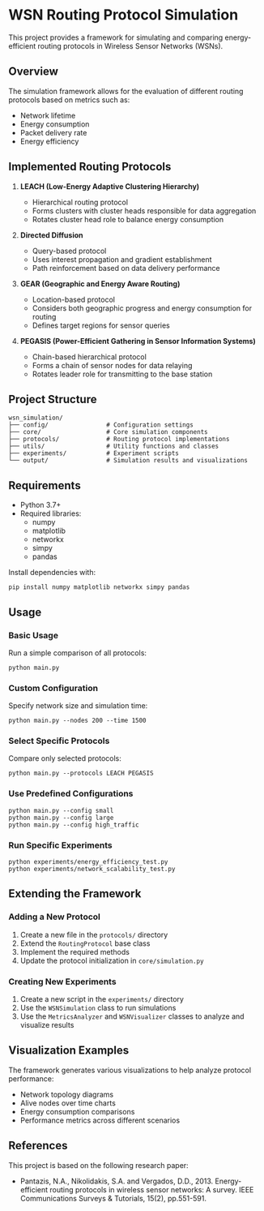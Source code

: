 # WSN Routing Protocol Simulation

This project provides a framework for simulating and comparing energy-efficient routing protocols in Wireless Sensor Networks (WSNs).

## Overview

The simulation framework allows for the evaluation of different routing protocols based on metrics such as:
- Network lifetime
- Energy consumption
- Packet delivery rate
- Energy efficiency

## Implemented Routing Protocols

1. **LEACH (Low-Energy Adaptive Clustering Hierarchy)**
   - Hierarchical routing protocol
   - Forms clusters with cluster heads responsible for data aggregation
   - Rotates cluster head role to balance energy consumption

2. **Directed Diffusion**
   - Query-based protocol
   - Uses interest propagation and gradient establishment
   - Path reinforcement based on data delivery performance

3. **GEAR (Geographic and Energy Aware Routing)**
   - Location-based protocol
   - Considers both geographic progress and energy consumption for routing
   - Defines target regions for sensor queries

4. **PEGASIS (Power-Efficient Gathering in Sensor Information Systems)**
   - Chain-based hierarchical protocol
   - Forms a chain of sensor nodes for data relaying
   - Rotates leader role for transmitting to the base station

## Project Structure

```
wsn_simulation/
├── config/                # Configuration settings
├── core/                  # Core simulation components
├── protocols/             # Routing protocol implementations
├── utils/                 # Utility functions and classes
├── experiments/           # Experiment scripts
└── output/                # Simulation results and visualizations
```

## Requirements

- Python 3.7+
- Required libraries:
  - numpy
  - matplotlib
  - networkx
  - simpy
  - pandas

Install dependencies with:
```
pip install numpy matplotlib networkx simpy pandas
```

## Usage

### Basic Usage

Run a simple comparison of all protocols:

```
python main.py
```

### Custom Configuration

Specify network size and simulation time:

```
python main.py --nodes 200 --time 1500
```

### Select Specific Protocols

Compare only selected protocols:

```
python main.py --protocols LEACH PEGASIS
```

### Use Predefined Configurations

```
python main.py --config small
python main.py --config large
python main.py --config high_traffic
```

### Run Specific Experiments

```
python experiments/energy_efficiency_test.py
python experiments/network_scalability_test.py
```

## Extending the Framework

### Adding a New Protocol

1. Create a new file in the `protocols/` directory
2. Extend the `RoutingProtocol` base class
3. Implement the required methods
4. Update the protocol initialization in `core/simulation.py`

### Creating New Experiments

1. Create a new script in the `experiments/` directory
2. Use the `WSNSimulation` class to run simulations
3. Use the `MetricsAnalyzer` and `WSNVisualizer` classes to analyze and visualize results

## Visualization Examples

The framework generates various visualizations to help analyze protocol performance:

- Network topology diagrams
- Alive nodes over time charts
- Energy consumption comparisons
- Performance metrics across different scenarios

## References

This project is based on the following research paper:

- Pantazis, N.A., Nikolidakis, S.A. and Vergados, D.D., 2013. Energy-efficient routing protocols in wireless sensor networks: A survey. IEEE Communications Surveys & Tutorials, 15(2), pp.551-591.